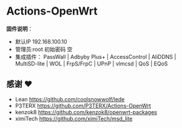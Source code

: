 # Actions-OpenWrt



**固件说明**：

- 默认IP   192.168.100.10
- 管理员:root    初始密码 空
- 集成插件：
     PassWall | Adbyby Plus+ | AccessControl | AliDDNS | MultiSD-lite | WOL | FrpS/FrpC | UPnP | vlmcsd | QoS | EQoS 

## 感谢 ❤️

- Lean      https://github.com/coolsnowwolf/lede
- P3TERX    https://github.com/P3TERX/Actions-OpenWrt
- kenzok8   https://github.com/kenzok8/openwrt-packages
- ximiTech  https://github.com/ximiTech/msd_lite


